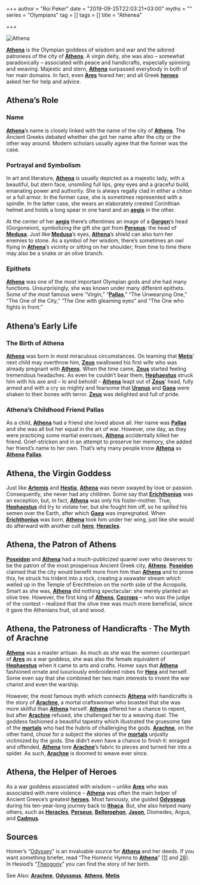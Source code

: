 +++
author = "Roi Peker"
date = "2019-09-25T22:03:21+03:00"
myths = ""
series = "Olympians"
tag = []
tags = []
title = "Athenea"

+++
  
![Athena](https://www.greekmythology.com/images/mythology/athena_7.jpg)

[**Athena**](https://www.greekmythology.com/Olympians/Athena/athena.html "Athena") is the Olympian goddess of wisdom and war and the adored patroness of the city of [**Athens**](https://www.greekmythology.com/Myths/Places/Athens/athens.html "Athens"). A virgin deity, she was also – somewhat paradoxically – associated with peace and handicrafts, especially spinning and weaving. Majestic and stern, [**Athena**](https://www.greekmythology.com/Olympians/Athena/athena.html "Athena") surpassed everybody in both of her main domains. In fact, even [**Ares**](https://www.greekmythology.com/Olympians/Aris/aris.html "Ares") feared her; and all Greek [**heroes**](https://www.greekmythology.com/Myths/Heroes/heroes.html "Heroes") asked her for help and advice.

## **Athena’s Role**

### **Name**

[**Athena**](https://www.greekmythology.com/Olympians/Athena/athena.html "Athena")’s name is closely linked with the name of the city of [**Athens**](https://www.greekmythology.com/Myths/Places/Athens/athens.html "Athens"). The Ancient Greeks debated whether she got her name after the city or the other way around. Modern scholars usually agree that the former was the case.

### **Portrayal and Symbolism**

In art and literature, [**Athena**](https://www.greekmythology.com/Olympians/Athena/athena.html "Athena") is usually depicted as a majestic lady, with a beautiful, but stern face, unsmiling full lips, grey eyes and a graceful build, emanating power and authority. She is always regally clad in either a chiton or a full armor. In the former case, she is sometimes represented with a spindle. In the latter case, she wears an elaborately crested Corinthian helmet and holds a long spear in one hand and an [**aegis**](https://www.greekmythology.com/Myths/Elements/Aegis/aegis.html "Aegis") in the other.

At the center of her [**aegis**](https://www.greekmythology.com/Myths/Elements/Aegis/aegis.html "Aegis") there’s oftentimes an image of a [**Gorgon**](https://www.greekmythology.com/Myths/Creatures/Gorgons/gorgons.html "Gorgons")’s head (Gorgoneion), symbolizing the gift she got from [**Perseus**](https://www.greekmythology.com/Myths/Heroes/Perseus/perseus.html "Perseus"): the head of [**Medusa**](https://www.greekmythology.com/Myths/Creatures/Medusa/medusa.html "Medusa"). Just like [**Medusa**](https://www.greekmythology.com/Myths/Creatures/Medusa/medusa.html "Medusa")’s eyes, [**Athena**](https://www.greekmythology.com/Olympians/Athena/athena.html "Athena")’s shield can also turn her enemies to stone. As a symbol of her wisdom, there’s sometimes an owl flying in [**Athena**](https://www.greekmythology.com/Olympians/Athena/athena.html "Athena")’s vicinity or sitting on her shoulder; from time to time there may also be a snake or an olive branch.

### **Epithets**

[**Athena**](https://www.greekmythology.com/Olympians/Athena/athena.html "Athena") was one of the most important Olympian gods and she had many functions. Unsurprisingly, she was known under many different epithets. Some of the most famous were “Virgin,” “[**Pallas**](https://www.greekmythology.com/Titans/Pallas/pallas.html "Pallas"),” “The Unwearying One,” “The One of the City,” “The One with gleaming eyes” and “The One who fights in front.”

## **Athena’s Early Life**

### **The Birth of Athena**

[**Athena**](https://www.greekmythology.com/Olympians/Athena/athena.html "Athena") was born in most miraculous circumstances. On learning that [**Metis**](https://www.greekmythology.com/Titans/Metis/metis.html "Metis")’ next child may overthrow him, [**Zeus**](https://www.greekmythology.com/Olympians/Zeus/zeus.html "Zeus") swallowed his first wife who was already pregnant with [**Athens**](https://www.greekmythology.com/Myths/Places/Athens/athens.html "Athens"). When the time came, [**Zeus**](https://www.greekmythology.com/Olympians/Zeus/zeus.html "Zeus") started feeling tremendous headaches. As even he couldn’t bear them, [**Hephaestus**](https://www.greekmythology.com/Olympians/Hephaestus/hephaestus.html "Hephaestus") struck him with his axe and – lo and behold! – [**Athena**](https://www.greekmythology.com/Olympians/Athena/athena.html "Athena") leapt out of [**Zeus**](https://www.greekmythology.com/Olympians/Zeus/zeus.html "Zeus")’ head, fully armed and with a cry so mighty and fearsome that [**Uranus**](https://www.greekmythology.com/Other_Gods/Uranus/uranus.html "Uranus") and [**Gaea**](https://www.greekmythology.com/Other_Gods/Gaea/gaea.html "Gaea") were shaken to their bones with terror. [**Zeus**](https://www.greekmythology.com/Olympians/Zeus/zeus.html "Zeus") was delighted and full of pride.

### **Athena’s Childhood Friend Pallas**

As a child, [**Athena**](https://www.greekmythology.com/Olympians/Athena/athena.html "Athena") had a friend she loved above all. Her name was [**Pallas**](https://www.greekmythology.com/Titans/Pallas/pallas.html "Pallas") and she was all but her equal in the art of war. However, one day, as they were practicing some martial exercises, [**Athena**](https://www.greekmythology.com/Olympians/Athena/athena.html "Athena") accidentally killed her friend. Grief-stricken and in an attempt to preserve her memory, she added her friend’s name to her own. That’s why many people know [**Athena**](https://www.greekmythology.com/Olympians/Athena/athena.html "Athena") as [**Athena**](https://www.greekmythology.com/Olympians/Athena/athena.html "Athena") [**Pallas**](https://www.greekmythology.com/Titans/Pallas/pallas.html "Pallas").

## **Athena, the Virgin Goddess**

Just like [**Artemis**](https://www.greekmythology.com/Olympians/Artemis/artemis.html "Artemis") and [**Hestia**](https://www.greekmythology.com/Olympians/Hestia/hestia.html "Hestia"), [**Athena**](https://www.greekmythology.com/Olympians/Athena/athena.html "Athena") was never swayed by love or passion. Consequently, she never had any children. Some say that [**Erichthonius**](https://www.greekmythology.com/Myths/Mortals/Erichthonius/erichthonius.html "Erichthonius") was an exception, but, in fact, [**Athena**](https://www.greekmythology.com/Olympians/Athena/athena.html "Athena") was only his foster-mother. True, [**Hephaestus**](https://www.greekmythology.com/Olympians/Hephaestus/hephaestus.html "Hephaestus") did try to violate her, but she fought him off, so he spilled his semen over the Earth, after which [**Gaea**](https://www.greekmythology.com/Other_Gods/Gaea/gaea.html "Gaea") was impregnated. When [**Erichthonius**](https://www.greekmythology.com/Myths/Mortals/Erichthonius/erichthonius.html "Erichthonius") was born, [**Athena**](https://www.greekmythology.com/Olympians/Athena/athena.html "Athena") took him under her wing, just like she would do afterward with another cult [**hero**](https://www.greekmythology.com/Myths/Mortals/Hero/hero.html "Hero"), [**Heracles**](https://www.greekmythology.com/Myths/Heroes/Heracles/heracles.html "Heracles").

## **Athena, the Patron of Athens**

[**Poseidon**](https://www.greekmythology.com/Olympians/Poseidon/poseidon.html "Poseidon") and [**Athena**](https://www.greekmythology.com/Olympians/Athena/athena.html "Athena") had a much-publicized quarrel over who deserves to be the patron of the most prosperous Ancient Greek city, [**Athens**](https://www.greekmythology.com/Myths/Places/Athens/athens.html "Athens"). [**Poseidon**](https://www.greekmythology.com/Olympians/Poseidon/poseidon.html "Poseidon") claimed that the city would benefit more from him than [**Athena**](https://www.greekmythology.com/Olympians/Athena/athena.html "Athena") and to prove this, he struck his trident into a rock, creating a seawater stream which welled up in the Temple of Erechtheion on the north side of the Acropolis. Smart as she was, [**Athena**](https://www.greekmythology.com/Olympians/Athena/athena.html "Athena") did nothing spectacular: she merely planted an olive tree. However, the first king of [**Athens**](https://www.greekmythology.com/Myths/Places/Athens/athens.html "Athens"), [**Cecrops**](https://www.greekmythology.com/Myths/Mortals/Cecrops/cecrops.html "Cecrops") – who was the judge of the contest – realized that the olive tree was much more beneficial, since it gave the Athenians fruit, oil and wood.

## **Athena, the Patroness of Handicrafts · The Myth of Arachne**

[**Athena**](https://www.greekmythology.com/Olympians/Athena/athena.html "Athena") was a master artisan. As much as she was the women counterpart of [**Ares**](https://www.greekmythology.com/Olympians/Aris/aris.html "Ares") as a war goddess, she was also the female equivalent of [**Hephaestus**](https://www.greekmythology.com/Olympians/Hephaestus/hephaestus.html "Hephaestus") when it came to arts and crafts. Homer says that [**Athena**](https://www.greekmythology.com/Olympians/Athena/athena.html "Athena") fashioned ornate and luxuriously embroidered robes for [**Hera**](https://www.greekmythology.com/Olympians/Hera/hera.html "Hera") and herself. Some even say that she combined her two main interests to invent the war chariot and even the warship.

However, the most famous myth which connects [**Athena**](https://www.greekmythology.com/Olympians/Athena/athena.html "Athena") with handicrafts is the story of [**Arachne**](https://www.greekmythology.com/Myths/Mortals/Arachne/arachne.html "Arachne"), a mortal craftswoman who boasted that she was more skillful than [**Athena**](https://www.greekmythology.com/Olympians/Athena/athena.html "Athena") herself. [**Athena**](https://www.greekmythology.com/Olympians/Athena/athena.html "Athena") offered her a chance to repent, but after [**Arachne**](https://www.greekmythology.com/Myths/Mortals/Arachne/arachne.html "Arachne") refused, she challenged her to a weaving duel. The goddess fashioned a beautiful tapestry which illustrated the gruesome fate of the [**mortals**](https://www.greekmythology.com/Myths/Mortals/mortals.html "Mortals") who had the hubris of challenging the gods. [**Arachne**](https://www.greekmythology.com/Myths/Mortals/Arachne/arachne.html "Arachne"), on the other hand, chose for a subject the stories of the [**mortals**](https://www.greekmythology.com/Myths/Mortals/mortals.html "Mortals") unjustly victimized by the gods. She didn’t even have a chance to finish it: enraged and offended, [**Athena**](https://www.greekmythology.com/Olympians/Athena/athena.html "Athena") tore [**Arachne**](https://www.greekmythology.com/Myths/Mortals/Arachne/arachne.html "Arachne")’s fabric to pieces and turned her into a spider. As such, [**Arachne**](https://www.greekmythology.com/Myths/Mortals/Arachne/arachne.html "Arachne") is doomed to weave ever since.

## **Athena, the Helper of Heroes**

As a war goddess associated with wisdom – unlike [**Ares**](https://www.greekmythology.com/Olympians/Aris/aris.html "Ares") who was associated with mere violence – [**Athena**](https://www.greekmythology.com/Olympians/Athena/athena.html "Athena") was often the main helper of Ancient Greece’s greatest [**heroes**](https://www.greekmythology.com/Myths/Heroes/heroes.html "Heroes"). Most famously, she guided [**Odysseus**](https://www.greekmythology.com/Myths/Heroes/Odysseus/odysseus.html "Odysseus") during his ten-year-long journey back to [**Ithaca**](https://www.greekmythology.com/Myths/Places/Ithaca/ithaca.html "Ithaca"). But, she also helped many others, such as [**Heracles**](https://www.greekmythology.com/Myths/Heroes/Heracles/heracles.html "Heracles"), [**Perseus**](https://www.greekmythology.com/Myths/Heroes/Perseus/perseus.html "Perseus"), [**Bellerophon**](https://www.greekmythology.com/Myths/Heroes/Bellerophon/bellerophon.html "Bellerophon"), [**Jason**](https://www.greekmythology.com/Myths/Heroes/Jason/jason.html "Jason"), Diomedes, Argus, and [**Cadmus**](https://www.greekmythology.com/Myths/Mortals/Cadmus/cadmus.html "Cadmus").

## **Sources**

Homer’s “[Odyssey](http://www.perseus.tufts.edu/hopper/text?doc=Perseus:text:1999.01.0136)” is an invaluable source for [**Athena**](https://www.greekmythology.com/Olympians/Athena/athena.html "Athena") and her deeds. If you want something briefer, read “The Homeric Hymns to [**Athena**](https://www.greekmythology.com/Olympians/Athena/athena.html "Athena")” ([11](http://www.perseus.tufts.edu/hopper/text?doc=Perseus%3Atext%3A1999.01.0138%3Ahymn%3D11) and [28](http://www.perseus.tufts.edu/hopper/text?doc=HH%2028)). In Hesiod’s “[Theogony](http://www.perseus.tufts.edu/hopper/text?doc=Perseus%3Atext%3A1999.01.0130%3Acard%3D886)” you can find the story of her birth.

See Also: [**Arachne**](https://www.greekmythology.com/Myths/Mortals/Arachne/arachne.html "Arachne"), [**Odysseus**](https://www.greekmythology.com/Myths/Heroes/Odysseus/odysseus.html "Odysseus"), [**Athens**](https://www.greekmythology.com/Myths/Places/Athens/athens.html "Athens"), [**Metis**](https://www.greekmythology.com/Titans/Metis/metis.html "Metis")